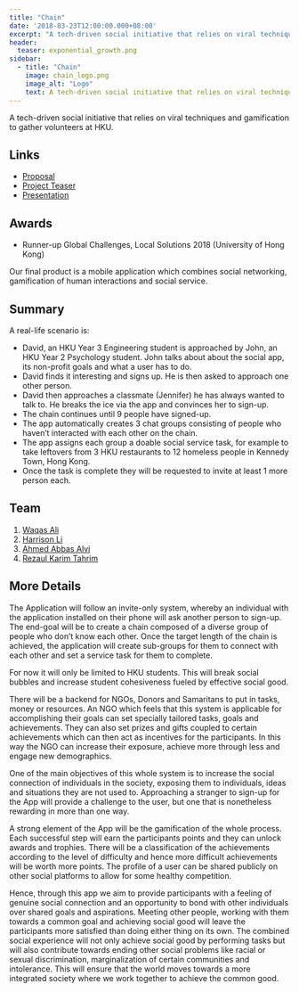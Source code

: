 ```yaml
---
title: "Chain"
date: '2018-03-23T12:00:00.000+08:00'
excerpt: "A tech-driven social initiative that relies on viral techniques and gamification to gather volunteers at HKU."
header:
  teaser: exponential_growth.png
sidebar:
  - title: "Chain"
    image: chain_logo.png
    image_alt: "Logo"
    text: A tech-driven social initiative that relies on viral techniques and gamification to gather volunteers at HKU.
---
```


A tech-driven social initiative that relies on viral techniques and gamification to gather volunteers at HKU.

## Links

* [Proposal](https://docs.google.com/document/d/1V2SMptQyJvKmpCpOXL3AjZbPwyiXQWWBSbabmpus0Gs/edit?usp=sharing)
* [Project Teaser](https://docs.google.com/document/d/1PgvG6Z-f-oQ1QzFYyJHryjI-bfg_TGbvp2dDZblii_Q/edit?usp=sharing)
* [Presentation](https://drive.google.com/file/d/1xofNbG-Ap3QpsXohJc5s77sBiH1fIxFd/view?usp=sharing)

## Awards

* Runner-up Global Challenges, Local Solutions 2018 (University of Hong Kong)

Our final product is a mobile application which combines social networking, gamification of human interactions and social service.

## Summary

A real-life scenario is:

* David, an HKU Year 3 Engineering student is approached by John, an HKU Year 2 Psychology student.
  John talks about about the social app, its non-profit goals and what a user has to do.
* David finds it interesting and signs up. He is then asked to approach one other person.
* David then approaches a classmate (Jennifer) he has always wanted to talk to. He breaks the ice via the app and convinces her to sign-up.
* The chain continues until 9 people have signed-up.
* The app automatically creates 3 chat groups consisting of people who haven’t interacted with each other on the chain.
* The app assigns each group a doable social service task, for example to take leftovers from 3 HKU restaurants to 12 homeless people in Kennedy Town, Hong Kong.
* Once the task is complete they will be requested to invite at least 1 more person each.

## Team

1.  [Waqas Ali](https://waqasaliabbasi.com)
2.  [Harrison Li](http://harrisonli.org)
3.  [Ahmed Abbas Alvi](http://ahmedaalvi.com)
4.  [Rezaul Karim Tahrim](https://www.linkedin.com/in/mohd-rezaul-karim-tharim-300ab4155/)

## More Details

The Application will follow an invite-only system, whereby an individual with the application installed on their phone will ask another person to sign-up. The end-goal will be to create a chain composed of a diverse group of people who don’t know each other. Once the target length of the chain is achieved, the application will create sub-groups for them to connect with each other and set a service task for them to complete.

For now it will only be limited to HKU students. This will break social bubbles and increase student cohesiveness fueled by effective social good.

There will be a backend for NGOs, Donors and Samaritans to put in tasks, money or resources. An NGO which feels that this system is applicable for accomplishing their goals can set specially tailored tasks, goals and achievements. They can also set prizes and gifts coupled to certain achievements which can then act as incentives for the participants. In this way the NGO can increase their exposure, achieve more through less and engage new demographics.

One of the main objectives of this whole system is to increase the social connection of individuals in the society, exposing them to individuals, ideas and situations they are not used to. Approaching a stranger to sign-up for the App will provide a challenge to the user, but one that is nonetheless rewarding in more than one way.

A strong element of the App will be the gamification of the whole process. Each successful step will earn the participants points and they can unlock awards and trophies. There will be a classification of the achievements according to the level of difficulty and hence more difficult achievements will be worth more points. The profile of a user can be shared publicly on other social platforms to allow for some healthy competition.

Hence, through this app we aim to provide participants with a feeling of genuine social connection and an opportunity to bond with other individuals over shared goals and aspirations. Meeting other people, working with them towards a common goal and achieving social good will leave the participants more satisfied than doing either thing on its own. The combined social experience will not only achieve social good by performing tasks but will also contribute towards ending other social problems like racial or sexual discrimination, marginalization of certain communities and intolerance. This will ensure that the world moves towards a more integrated society where we work together to achieve the common good.
